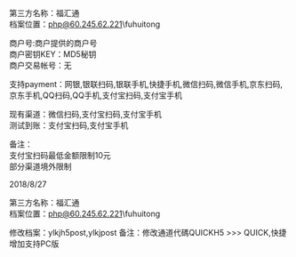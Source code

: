 第三方名称：福汇通  
档案位置：php@60.245.62.221\fuhuitong  
 
商户号:商户提供的商户号  
商户密钥KEY：MD5秘钥  
商户交易帐号：无  
 
支持payment：网银,银联扫码,银联手机,快捷手机,微信扫码,微信手机,京东扫码,京东手机,QQ扫码,QQ手机,支付宝扫码,支付宝手机  
  
现有渠道：微信扫码,支付宝扫码,支付宝手机  
测试到账：支付宝扫码,支付宝手机   
  
备注：  
支付宝扫码最低金额限制10元  
部分渠道境外限制  

2018/8/27

第三方名称：福汇通  
档案位置：php@60.245.62.221\fuhuitong  

修改档案：ylkjh5post,ylkjpost
备注：修改通道代碼QUICKH5 >>> QUICK,快捷增加支持PC版